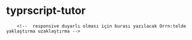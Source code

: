 # typrscript-tutor

<!--Base.astro => BURASI HER SAYFANIN Kullanabileceği ana düzen alanı olacak -->

<!-- /*
--
Component Script (JavaScript)
-- 
Component Template (HTML + JS Expressions) 
*/ -->


 <!-- <meta name="viewport" content="width=device-width, initial-scale=1">  -->
        <!--  responsive duyarlı olması için burası yazılacak Örrn:telde yaklaştırma uzaklaştırma -->
